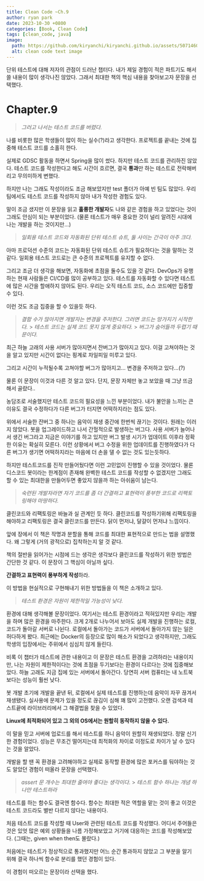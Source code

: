 ```yaml
---
title: Clean Code ~Ch.9
author: ryan park
date: 2023-10-30 +0800
categories: [Book, Clean Code]
tags: [clean_code, java]
image:
  path: https://github.com/kiryanchi/kiryanchi.github.io/assets/50714602/d21330ba-9c9e-49cd-aa73-bf900c7cc7ba
  alt: clean code text image
---
```


단위 테스트에 대해 저자의 관점이 드러난 챕터다. 내가 제일 경험이 적은 파트기도 해서 쓸 내용이 많이 생각나진 않았다.
그래서 최대한 책의 핵심 내용을 찾아보고자 문장을 선택했다.

# Chapter.9

> _그러고 나서는 테스트 코드를 버렸다._

나를 비롯한 많은 학생들이 많이 하는 실수(?)라고 생각한다. 프로젝트를 끝내는 것에 집중해 테스트 코드를 소홀히 한다.

실제로 GDSC 활동을 하면서 Spring을 많이 썼다. 하지만 테스트 코드를 관리하진 않았다.
테스트 코드를 작성한다고 해도 시간이 흐르면, 결국 **통과**만 하는 테스트로 전락해버리고 무의미하게 변했다.

하지만 나는 그래도 작성이라도 조금 해보았지만 test 폴더가 아예 빈 팀도 많았다.
우리 팀에서도 테스트 코드를 작성하지 않아 내가 작성한 경험도 있다.

말이 조금 샜지만 이 문장을 읽고 **훌륭한 개발자**도 나와 같은 경험을 하고 있었다는 것이 그래도 안심이 되는 부분이었다.
(물론 테스트가 매우 중요한 것이 널리 알려진 시대에 나는 개발을 하는 것이지만...)

> _일회용 테스트 코드와 자동화된 단위 테스트 슈트, 둘 사이는 간극이 아주 크다._

아마 프로덕션 수준의 코드는 자동화된 단위 테스트 슈트가 필요하다는 것을 말하는 것 같다.
일회용 테스트 코드로는 큰 수준의 프로젝트를 유지할 수 없다.

그리고 조금 더 생각을 해보면, 자동화에 초점을 둘수도 있을 것 같다.
DevOps가 유행하는 현재 사람들은 CI/CD를 많이 공부하고 있다.
테스트를 자동화할 수 있다면 테스트에 많은 시간을 할애하지 않아도 된다.
우리는 오직 테스트 코드, 소스 코드에만 집중할 수 있다.

이런 것도 조금 집중을 할 수 있을듯 하다.

> _결함 수가 많아지면 개발자는 변경을 주저한다. 그러면 코드는 망가지기 시작한다._ > _테스트 코드는 실제 코드 못지 않게 중요하다._ > _버그가 숨어들까 두렵기 때문이다._

최근 하늘 고래의 사용 서버가 많아지면서 잔버그가 많아지고 있다.
이걸 고쳐야하는 것을 알고 있지만 시간이 없다는 핑계로 차일피일 미루고 있다.

그리고 시간이 누적될수록 고쳐야할 버그가 많아지고... 변경을 주저하고 있다...(?)

물론 이 문장이 이것과 다른 것 알고 있다.
단지, 문장 자체만 놓고 보았을 때 그냥 뜨금해서 골랐다..

농담조로 서술했지만 테스트 코드의 필요성을 느낀 부분이었다.
내가 불안을 느끼는 큰 이유도 결국 수정하다가 다른 버그가 터지면 어떡하지라는 점도 있다.

위에서 서술한 잔버그 중 하나는 음악이 재생 중간에 한번씩 끊기는 것이다.
원래는 이러지 않았다. 봇을 업그레이드하고 나서 간헐적으로 발생하는 버그다.
사용 서버가 늘어나서 생긴 버그라고 지금은 이야기를 하고 있지만 버그 발생 시기가 업데이트 이후라 정확한 이유는 확실히 모른다.
이런 상황에서 버그 수정을 위한 업데이트를 진행하였다가 다른 버그가 생기면 어떡하지라는 마음에 더 손을 댈 수 없는 것도 있는듯하다.

하지만 테스트코드를 진작 만들어뒀다면 이런 고민없이 진행할 수 있을 것이었다.
물론 디스코드 봇이라는 한계점이 존재해 완벽한 테스트 코드를 작성할 수 없겠지만
그래도 할 수 있는 최대한을 만들어두면 좋았지 않을까 하는 아쉬움이 남는다.

> _숙련된 개발자라면 자기 코드를 좀 더 간결하고 표현력이 풍부한 코드로 리팩토링해야 마땅하다._

클린코드와 리팩토링은 바늘과 실 관계인 듯 하다. 클린코드를 작성하기위해 리팩토링을 해야하고 리팩토링은 결국 클린코드를 만든다. 닭이 먼저냐, 달걀이 먼저냐 느낌이다.

앞에 장에서 이 책은 작명과 분할을 통해 코드를 최대한 표현적으로 만드는 법을 설명했다.
왜 그렇게 (거의 광적으로) 집착하는지 알 것 같다.

책의 절반을 읽어가는 시점에 드는 생각은 생각보다 클린코드를 작성하기 위한 방법은 간단한 것 같다.
이 문장이 그 핵심이 아닐까 싶다.

**간결하고 표현력이 풍부하게 작성**하라.

이 방법을 현실적으로 구현해내기 위한 방법들을 이 책은 소개하고 있다.

> _테스트 환경은 자원이 제한적일 가능성이 낮다._

환경에 대해 생각해볼 문장이었다.
여기서는 테스트 환경이라고 적혀있지만 우리는 개발을 하며 많은 환경을 마주한다.
크게 2개로 나누어서 보아도 실제 개발을 진행하는 로컬, 코드가 돌아갈 서버로 나뉜다.
로컬에서 돌아가는 코드가 서버에서 돌아가지 않는 일은 허다하게 봤다. 최근에는 Docker의 등장으로 많이 해소가 되었다고 생각하지만, 그래도 학생의 입장에서는 주위에서 심심치 않게 들린다.

비록 이 챕터가 테스트에 관한 내용이고 이 문장은 테스트 환경을 고려하라는 내용이지만, 나는
자원이 제한적이다는 것에 초점을 두기보다는 환경이 다르다는 것에 집중해보았다.
하늘 고래도 지금 집에 있는 서버에서 돌아간다. 당연히 서버 컴퓨터는 내 노트북보다는 성능이 훨씬 낮다.

봇 개발 초기에 개발을 끝낸 뒤, 로컬에서 실제 테스트를 진행하는데 음악이 자꾸 끊겨서 재생됐다.
실사용에 문제가 있을 정도로 끊김이 심해 꽤 많이 고전했다. 오랜 검색과 테스트끝에 라이브러리에서 그 해결법을 찾을 수 있었다.

**Linux에 최적화되어 있고 그 외의 OS에서는 원할히 동작하지 않을 수 있다.**

이 말을 믿고 서버에 업로드를 해서 테스트를 하니 음악이 원할히 재생되었다. 정말 신기한 경험이었다. 성능은 무조건 떨어지는데 최적화의 차이로 이정도로 차이가 날 수 있다는 것을 알았다.

개발을 할 땐 꼭 환경을 고려해야하고 실제로 동작할 환경에 많은 포커스를 둬야하는 것도 알았던 경험이 떠올라 문장을 선택했다.

> _assert 문 개수는 최대한 줄여야 좋다는 생각이다._ > _테스트 함수 하나는 개념 하나만 테스트하라_

테스트를 하는 함수도 결국엔 함수다.
함수는 최대한 적은 역할을 맡는 것이 좋고 이것은 테스트 코드라도 별반 다르지 않다는 내용이다.

처음 테스트 코드를 작성할 때 User와 관련된 테스트 코드를 작성했다.
어디서 주어들은 것은 있엇 많은 예외 상황들을 나름 가정해보았고 거기에 대응하는 코드를 작성해보았다.
(그때는, given when then도 몰랐다.)

처음에는 테스트가 정상적으로 통과했지만 어느 순간 통과하지 않았고 그 부분을 알기 위해 결국 하나씩 함수로 분리를 했던 경험이 있다.

이 경험이 떠오르는 문장이라 선택을 했다.
